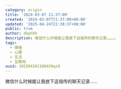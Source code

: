 ```yaml
---
category: origin
title: '2024-03-07 21:37:00'
created: '2024-03-07T21:37:00+08:00'
updated: '2025-04-24T22:38:37+08:00'
public: true
author: dkphhh
description: 微信什么时候能让我放下这祖传的聊天记录…………
tags:
  - 情绪
  - 心理
  - 生活
  - 互联网
uuid: 202504202106039qi9
---
```


微信什么时候能让我放下这祖传的聊天记录……
